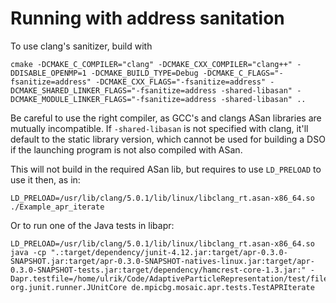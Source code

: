# Running with address sanitation

To use clang's sanitizer, build with 
```
cmake -DCMAKE_C_COMPILER="clang" -DCMAKE_CXX_COMPILER="clang++" -DDISABLE_OPENMP=1 -DCMAKE_BUILD_TYPE=Debug -DCMAKE_C_FLAGS="-fsanitize=address" -DCMAKE_CXX_FLAGS="-fsanitize=address" -DCMAKE_SHARED_LINKER_FLAGS="-fsanitize=address -shared-libasan" -DCMAKE_MODULE_LINKER_FLAGS="-fsanitize=address -shared-libasan" ..
```

Be careful to use the right compiler, as GCC's and clangs ASan libraries are mutually incompatible. If `-shared-libasan` is not specified with clang, it'll default to the static library version, which cannot be used for building a DSO if the launching program is not also compiled with ASan.

This will not build in the required ASan lib, but requires to use `LD_PRELOAD` to use it then, as in:

```
LD_PRELOAD=/usr/lib/clang/5.0.1/lib/linux/libclang_rt.asan-x86_64.so ./Example_apr_iterate
```

Or to run one of the Java tests in libapr:
```
LD_PRELOAD=/usr/lib/clang/5.0.1/lib/linux/libclang_rt.asan-x86_64.so java -cp ".:target/dependency/junit-4.12.jar:target/apr-0.3.0-SNAPSHOT.jar:target/apr-0.3.0-SNAPSHOT-natives-linux.jar:target/apr-0.3.0-SNAPSHOT-tests.jar:target/dependency/hamcrest-core-1.3.jar:" -Dapr.testfile=/home/ulrik/Code/AdaptiveParticleRepresentation/test/files/Apr/sphere_120/sphere_apr.h5  org.junit.runner.JUnitCore de.mpicbg.mosaic.apr.tests.TestAPRIterate
```

